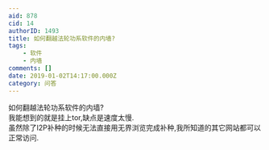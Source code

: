 ```yaml
---
aid: 878
cid: 14
authorID: 1493
title: 如何翻越法轮功系软件的内墙?
tags:
    - 软件
    - 内墙
comments: []
date: 2019-01-02T14:17:00.000Z
category: 问答
---
```


如何翻越法轮功系软件的内墙?  
我能想到的就是挂上tor,缺点是速度太慢.  
虽然除了I2P补种的时候无法直接用无界浏览完成补种,我所知道的其它网站都可以正常访问.
